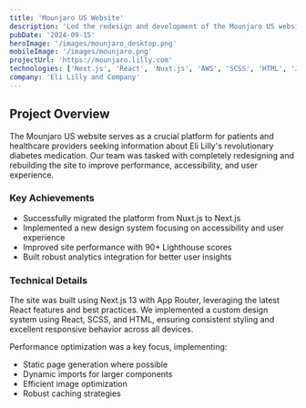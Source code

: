 ```yaml
---
title: 'Mounjaro US Website'
description: 'Led the redesign and development of the Mounjaro US website, improving user experience and performance.'
pubDate: '2024-09-15'
heroImage: '/images/mounjaro_desktop.png'
mobileImage: '/images/mounjaro.png'
projectUrl: 'https://mounjaro.lilly.com'
technologies: ['Next.js', 'React', 'Nuxt.js', 'AWS', 'SCSS', 'HTML', 'JavaScript']
company: 'Eli Lilly and Company'
---
```


## Project Overview

The Mounjaro US website serves as a crucial platform for patients and healthcare providers seeking information about Eli Lilly's revolutionary diabetes medication. Our team was tasked with completely redesigning and rebuilding the site to improve performance, accessibility, and user experience.

### Key Achievements

- Successfully migrated the platform from Nuxt.js to Next.js
- Implemented a new design system focusing on accessibility and user experience
- Improved site performance with 90+ Lighthouse scores
- Built robust analytics integration for better user insights

### Technical Details

The site was built using Next.js 13 with App Router, leveraging the latest React features and best practices. We implemented a custom design system using React, SCSS, and HTML, ensuring consistent styling and excellent responsive behavior across all devices.

Performance optimization was a key focus, implementing:
- Static page generation where possible
- Dynamic imports for larger components
- Efficient image optimization
- Robust caching strategies
